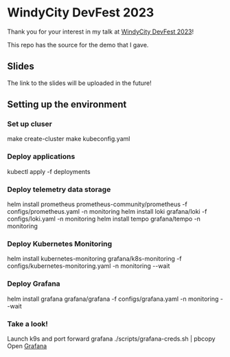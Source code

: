 # WindyCity DevFest 2023

Thank you for your interest in my talk at [WindyCity DevFest 2023](https://windycity.devfest.io/)!

This repo has the source for the demo that I gave.

## Slides

The link to the slides will be uploaded in the future!

## Setting up the environment

### Set up cluser
make create-cluster
make kubeconfig.yaml

### Deploy applications
kubectl apply -f deployments

### Deploy telemetry data storage
helm install prometheus prometheus-community/prometheus -f configs/prometheus.yaml -n monitoring
helm install loki grafana/loki -f configs/loki.yaml -n monitoring
helm install tempo grafana/tempo -n monitoring

### Deploy Kubernetes Monitoring
helm install kubernetes-monitoring grafana/k8s-monitoring -f configs/kubernetes-monitoring.yaml -n monitoring --wait

### Deploy Grafana
helm install grafana grafana/grafana -f configs/grafana.yaml -n monitoring --wait

### Take a look!
Launch k9s and port forward grafana
./scripts/grafana-creds.sh | pbcopy
Open [Grafana](http://localhost:3000)
